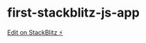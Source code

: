 # first-stackblitz-js-app

[Edit on StackBlitz ⚡️](https://stackblitz.com/edit/first-stackblitz-js-app)
